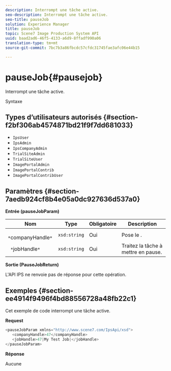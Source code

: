 ```yaml
---
description: Interrompt une tâche active.
seo-description: Interrompt une tâche active.
seo-title: pauseJob
solution: Experience Manager
title: pauseJob
topic: Scene7 Image Production System API
uuid: baad2ad6-46f5-4133-a6d9-8ffadf990a06
translation-type: tm+mt
source-git-commit: 7bc7b3a86fbcdc57cfdc31745fae3afc06e44b15

---
```



# pauseJob{#pausejob}

Interrompt une tâche active.

Syntaxe

## Types d’utilisateurs autorisés {#section-f2bf306ab4574871bd21f9f7dd681033}

* `IpsUser`
* `IpsAdmin`
* `IpsCompanyAdmin`
* `TrialSiteAdmin`
* `TrialSiteUser`
* `ImagePortalAdmin`
* `ImagePortalContrib`
* `ImagePortalContribUser`

## Paramètres {#section-7aedb924cf8b4e05a0dc927636d537a0}

**Entrée (pauseJobParam)**

| Nom | Type | Obligatoire | Description |
|---|---|---|---|
| ` *`companyHandle`*` | `xsd:string` | Oui | Pose le . |
| ` *`jobHandle`*` | `xsd:string` | Oui | Traitez la tâche à mettre en pause. |

**Sortie (PauseJobReturn)**

L&#39;API IPS ne renvoie pas de réponse pour cette opération.

## Exemples {#section-ee4914f9496f4bd88556728a48fb22c1}

Cet exemple de code interrompt une tâche active.

**Request**

```java
<pauseJobParam xmlns="http://www.scene7.com/IpsApi/xsd">
   <companyHandle>47</companyHandle>
   <jobHandle>47|My Test Job|</jobHandle>
</pauseJobParam>
```

**Réponse**

Aucune
